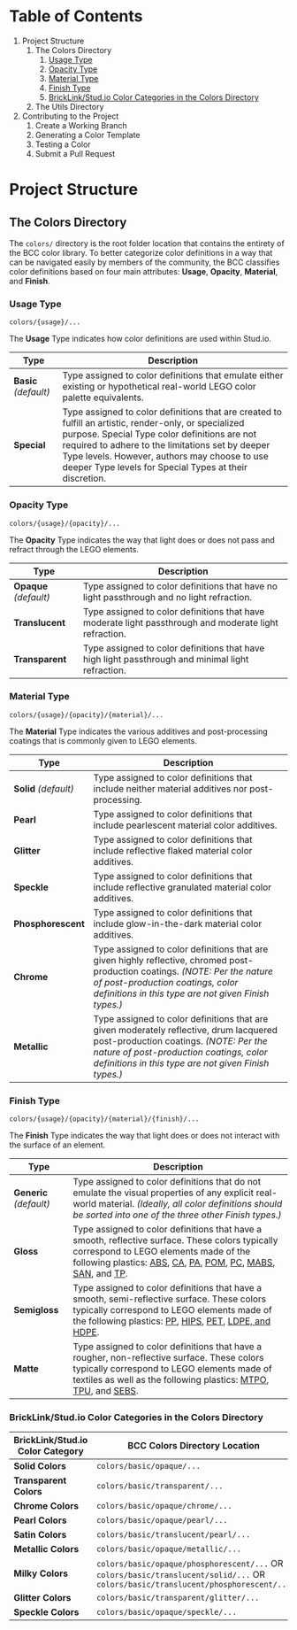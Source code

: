 # Table of Contents

1. Project Structure
   1. The Colors Directory
      1. [Usage Type](#usage-ype)
      2. [Opacity Type](#opacity-type)
      3. [Material Type](#material-type)
      4. [Finish Type](#finish-type)
      5. [BrickLink/Stud.io Color Categories in the Colors Directory](#bricklinkstudio-color-categories-in-the-colors-directory)
   2. The Utils Directory
2. Contributing to the Project
   1. Create a Working Branch
   2. Generating a Color Template
   3. Testing a Color
   4. Submit a Pull Request


# Project Structure

## The Colors Directory

The `colors/` directory is the root folder location that contains the entirety of the BCC color library. To better categorize color definitions in a way that can be navigated easily by members of the community, the BCC classifies color definitions based on four main attributes: **Usage**, **Opacity**, **Material**, and **Finish**.


### Usage Type
`colors/{usage}/...`

The **Usage** Type indicates how color definitions are used within Stud.io.

| Type | Description |
| --- | --- |
|**Basic** _(default)_ | Type assigned to color definitions that emulate either existing or hypothetical real-world LEGO color palette equivalents. |
| **Special** | Type assigned to color definitions that are created to fulfill an artistic, render-only, or specialized purpose. Special Type color definitions are not required to adhere to the limitations set by deeper Type levels. However, authors may choose to use deeper Type levels for Special Types at their discretion. |

### Opacity Type
`colors/{usage}/{opacity}/...`

The **Opacity** Type indicates the way that light does or does not pass and refract through the LEGO elements.

| Type | Description |
| --- | --- |
| **Opaque** _(default)_ | Type assigned to color definitions that have no light passthrough and no light refraction. |
| **Translucent** | Type assigned to color definitions that have moderate light passthrough and moderate light refraction. |
|**Transparent** | Type assigned to color definitions that have high light passthrough and minimal light refraction. |

### Material Type
`colors/{usage}/{opacity}/{material}/...`

The **Material** Type indicates the various additives and post-processing coatings that is commonly given to LEGO elements.

| Type | Description |
| --- | --- |
| **Solid** _(default)_ | Type assigned to color definitions that include neither material additives nor post-processing. |
| **Pearl** | Type assigned to color definitions that include pearlescent material color additives. |
| **Glitter** | Type assigned to color definitions that include reflective flaked material color additives. |
| **Speckle** | Type assigned to color definitions that include reflective granulated material color additives. |
| **Phosphorescent** | Type assigned to color definitions that include glow-in-the-dark material color additives. |
| **Chrome** | Type assigned to color definitions that are given highly reflective, chromed post-production coatings. _(NOTE: Per the nature of post-production coatings, color definitions in this type are not given Finish types.)_ |
| **Metallic** | Type assigned to color definitions that are given moderately reflective, drum lacquered post-production coatings.  _(NOTE: Per the nature of post-production coatings, color definitions in this type are not given Finish types.)_ |


### Finish Type
`colors/{usage}/{opacity}/{material}/{finish}/...`

The **Finish** Type indicates the way that light does or does not interact with the surface of an element.

| Type | Description |
| --- | --- |
| **Generic** _(default)_ | Type assigned to color definitions that do not emulate the visual properties of any explicit real-world material. _(Ideally, all color definitions should be sorted into one of the three other Finish types.)_ |
| **Gloss** | Type assigned to color definitions that have a smooth, reflective surface. These colors typically correspond to LEGO elements made of the following plastics: [ABS](https://bricknerd.com/home/every-type-of-plastic-used-by-lego-5-20-22#block-yui_3_17_2_1_1652985682489_61299), [CA](https://bricknerd.com/home/every-type-of-plastic-used-by-lego-5-20-22#block-yui_3_17_2_1_1652943714127_6168), [PA](https://bricknerd.com/home/every-type-of-plastic-used-by-lego-5-20-22#block-yui_3_17_2_1_1652985682489_25809), [POM](https://bricknerd.com/home/every-type-of-plastic-used-by-lego-5-20-22#block-yui_3_17_2_1_1652985682489_27614), [PC](https://bricknerd.com/home/every-type-of-plastic-used-by-lego-5-20-22#block-yui_3_17_2_1_1652985682489_22003), [MABS](https://bricknerd.com/home/every-type-of-plastic-used-by-lego-5-20-22#block-yui_3_17_2_1_1652985682489_23936), [SAN](https://bricknerd.com/home/every-type-of-plastic-used-by-lego-5-20-22#block-yui_3_17_2_1_1652985682489_17938), and [TP](https://bricknerd.com/home/every-type-of-plastic-used-by-lego-5-20-22#block-yui_3_17_2_1_1652985682489_29370). |
| **Semigloss** | Type assigned to color definitions that have a smooth, semi-reflective surface. These colors typically correspond to LEGO elements made of the following plastics: [PP](https://bricknerd.com/home/every-type-of-plastic-used-by-lego-5-20-22#block-yui_3_17_2_1_1652985682489_67419), [HIPS](https://bricknerd.com/home/every-type-of-plastic-used-by-lego-5-20-22#block-yui_3_17_2_1_1652985682489_49986), [PET](https://bricknerd.com/home/every-type-of-plastic-used-by-lego-5-20-22#block-yui_3_17_2_1_1652985682489_39143), [LDPE, and HDPE](https://bricknerd.com/home/every-type-of-plastic-used-by-lego-5-20-22#block-yui_3_17_2_1_1652985682489_31062).|
| **Matte** | Type assigned to color definitions that have a rougher, non-reflective surface. These colors typically correspond to LEGO elements made of textiles as well as the following plastics: [MTPO](https://bricknerd.com/home/every-type-of-plastic-used-by-lego-5-20-22#block-yui_3_17_2_1_1652985682489_32695), [TPU](https://bricknerd.com/home/every-type-of-plastic-used-by-lego-5-20-22#block-yui_3_17_2_1_1652985682489_34285), and [SEBS](https://bricknerd.com/home/every-type-of-plastic-used-by-lego-5-20-22#block-yui_3_17_2_1_1652985682489_35818). |

### BrickLink/Stud.io Color Categories in the Colors Directory
| BrickLink/Stud.io Color Category | BCC Colors Directory Location |
| --- | --- |
| **Solid Colors** | `colors/basic/opaque/...` |
| **Transparent Colors** | `colors/basic/transparent/...` |
| **Chrome Colors** | `colors/basic/opaque/chrome/...` |
| **Pearl Colors** | `colors/basic/opaque/pearl/...` |
| **Satin Colors** | `colors/basic/translucent/pearl/...` |
| **Metallic Colors** | `colors/basic/opaque/metallic/...` |
| **Milky Colors** |  `colors/basic/opaque/phosphorescent/...` OR `colors/basic/translucent/solid/...` OR `colors/basic/translucent/phosphorescent/...` |
| **Glitter Colors** | `colors/basic/transparent/glitter/...` |
| **Speckle Colors** | `colors/basic/opaque/speckle/...` |